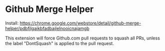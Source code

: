 # Github Merge Helper

Install: https://chrome.google.com/webstore/detail/github-merge-helper/pdbfjlgaikbfadbajlelnooicnajamgb

This extension will force Github.com pull requests to squash all PRs, unless the label "DontSquash" is applied to the pull request.